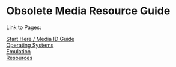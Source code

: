 # Obsolete Media Resource Guide

Link to Pages:

[Start Here / Media ID Guide](https://github.com/frannietrempe/Obsolete-Removable-Media-Guide/blob/master/pages/start_here_media_ID)\
[Operating Systems](https://github.com/frannietrempe/Obsolete-Removable-Media-Guide/blob/master/pages/operating_systems)\
[Emulation](https://github.com/frannietrempe/Obsolete-Removable-Media-Guide/blob/master/pages/emulators)\
[Resources](https://github.com/frannietrempe/Obsolete-Removable-Media-Guide/blob/master/pages/resources)
